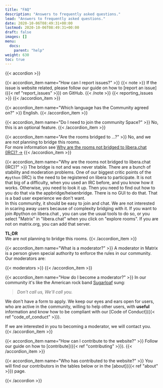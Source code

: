```yaml
---
title: "FAQ"
description: "Answers to frequently asked questions."
lead: "Answers to frequently asked questions."
date: 2020-10-06T08:49:31+00:00
lastmod: 2020-10-06T08:49:31+00:00
draft: false
images: []
menu:
  docs:
    parent: "help"
weight: 630
toc: true
---
```


{{< accordion >}}

<!-- How can I report issues? -->
{{< accordion_item name="How can I report issues?" >}}
  {{< note >}} 
  If the issue is website related, please follow our guide on how to
  [report an issue]({{< ref "report_issues" >}}) on GitHub.
  {{< /note >}}
  {{< reporting_issues >}}
{{< /accordion_item >}}

<!-- Which language has the Community agreed on? -->
{{< accordion_item name="Which language has the Community agreed on?" >}}
English.
{{< /accordion_item >}}

<!-- Do I need to join the community Space? -->
{{< accordion_item name="Do I need to join the community Space?" >}}
No, this is an optional feature.
{{< /accordion_item >}}

<!-- Are the rooms bridged to ...? -->
{{< accordion_item name="Are the rooms bridged to ...?" >}}
No, and we are not planning to bridge this rooms.<br /> For more information
see
[Why are the rooms not bridged to libera.chat (IRC)? →](#why-are-the-rooms-not-bridged-to-liberachat-irc)
{{< /accordion_item >}}

<!-- Why are the rooms not bridged to libera.chat (IRC)? -->
{{< accordion_item name="Why are the rooms not bridged to libera.chat (IRC)?" >}}
The bridge is not and was never stable. There are a bunch of stability and
moderation problems. One of our biggest critic points of the `#python` (IRC) is
the need to be registered on libera to participate. It is not that big of a
difficulty, when you used an IRC before, and you know how it works. Otherwise,
you need to look it up. Then you need to find out how to you do that via the
appbridge/heisenbridge. There is no GUI to do that. That is a bad user
experience we don't want.<br /> In this community, it should be easy to join
and chat. We are not interested in scaring away users because of complexity
bridging with it. If you want to join #python on libera.chat , you can use the
usual tools to do so, or you select "Matrix" in "libera.chat" when you click on
"explore rooms". If you are not on matrix.org, you can add that server.

**TL;DR**<br /> We are not planning to bridge this rooms.
{{< /accordion_item >}}

<!-- What is a moderator? -->
{{< accordion_item name="What is a moderator?" >}}
A moderator in Matrix is a person given special authority to enforce the rules
in our community. Our moderators are:

{{< moderators >}}
{{< /accordion_item >}}

<!-- How do I become a moderator? -->
{{< accordion_item name="How do I become a moderator?" >}}
In our community it's like the American rock band
[Sugarloaf](<https://en.wikipedia.org/wiki/Sugarloaf_(band)>) sung:

> _Don't call us, We'll call you._

We don't have a form to apply. We keep our eyes and ears open for users, who
are active in the community, willing to help other users, with **useful**
information and know how to be compliant with our [Code of
Conduct]({{< ref "code_of_conduct" >}}).

If we are interested in you to becoming a moderator, we will contact you.
{{< /accordion_item >}}

<!-- How can I contribute to the website? -->
{{< accordion_item name="How can I contribute to the website?" >}}
Follow our guide on how to [contribute]({{< ref "contributing" >}}).
{{< /accordion_item >}}

<!-- Q: Who has contributed to the website? -->
{{< accordion_item name="Who has contributed to the website?" >}}
You will find our contributors in the tables below or in the
[about]({{< ref "about" >}}) page.


{{< /accordion >}}
